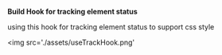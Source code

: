 **Build Hook for tracking element status**

using this hook for tracking element status to support css style

<img src='./assets/useTrackHook.png'
